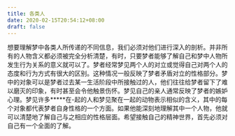 ```yaml
---
title: 各类人
date: 2020-02-15T20:54:12+08:00
draft: false
---
```


想要理解梦中各类人所传递的不同信息，我们必须对他们进行深入的剖析。并非所有的人物含义都必须被完全分析清楚，有时，只要梦者能够了解自己和梦中人物所发生行为关系的意义就可以了。梦者经常梦见两个人的对立或觉得自己对两个人的态度和行为方式有很大的区别。这种情况一般反映了梦者矛盾对立的性格部分。梦中的对象可以是梦者过去某一生活阶段中所接触过的人，他们往往给梦者留下了难以磨灭的印象，有时甚至会令他触景伤怀。梦见自己的亲人通常反映了梦者的嫉妒心理。梦见许多*****在-起的人和梦见聚在一起的动物表示相似的含义，其中的每个对象都代表梦者自身性格的一个方面。如果他能深刻地理解其中一个人物，他就可以清楚地了解自己与之相应的性格层面。希望接触自己的精神世界，首先必须对自己有一个全面的了解。